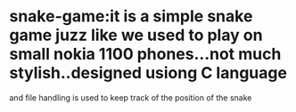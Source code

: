 # snake-game:it is a simple snake game juzz like we used to play on small nokia 1100 phones...not much stylish..designed usiong C language
and file handling is used to keep track of the position of the snake 
